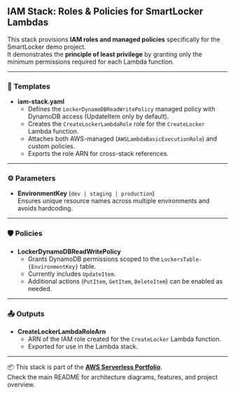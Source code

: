 ## IAM Stack: Roles & Policies for SmartLocker Lambdas

This stack provisions **IAM roles and managed policies** specifically for the SmartLocker demo project.  
It demonstrates the **principle of least privilege** by granting only the minimum permissions required for each Lambda function.

---

### 📄 Templates
- **iam-stack.yaml**  
  - Defines the `LockerDynamoDBReadWritePolicy` managed policy with DynamoDB access (UpdateItem only by default).  
  - Creates the `CreateLockerLambdaRole` role for the `CreateLocker` Lambda function.  
  - Attaches both AWS-managed (`AWSLambdaBasicExecutionRole`) and custom policies.  
  - Exports the role ARN for cross-stack references.

---

### ⚙️ Parameters
- **EnvironmentKey** (`dev | staging | production`)  
  Ensures unique resource names across multiple environments and avoids hardcoding.  

---

### 🛡️ Policies
- **LockerDynamoDBReadWritePolicy**  
  - Grants DynamoDB permissions scoped to the `LockersTable-{EnvironmentKey}` table.  
  - Currently includes `UpdateItem`.  
  - Additional actions (`PutItem`, `GetItem`, `DeleteItem`) can be enabled as needed.  

---

### 📤 Outputs
- **CreateLockerLambdaRoleArn**  
  - ARN of the IAM role created for the `CreateLocker` Lambda function.  
  - Exported for use in the Lambda stack.

---

📦 This stack is part of the **[AWS Serverless Portfolio](../../../README.md)**.  
Check the main README for architecture diagrams, features, and project overview.

